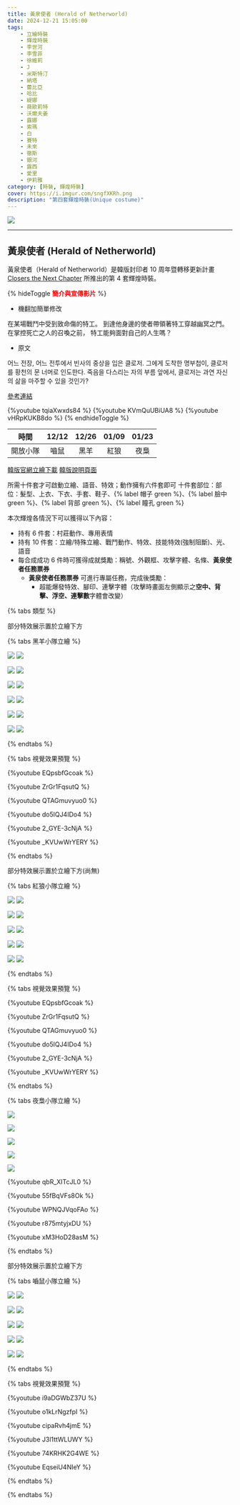 ```yaml
---
title: 黃泉使者 (Herald of Netherworld)
date: 2024-12-21 15:05:00
tags: 
    - 立繪時裝
    - 輝煌時裝
    - 李世河
    - 李雪菲
    - 徐維莉
    - J
    - 米斯特汀
    - 納塔
    - 蕾比亞
    - 哈比
    - 緹娜
    - 薇歐莉特
    - 沃爾夫姜
    - 露娜
    - 索瑪
    - 白
    - 賽特
    - 未來
    - 徹斯
    - 銀河
    - 露西
    - 愛里
    - 伊莉雅
category: [時裝, 輝煌時裝]
cover: https://i.imgur.com/sngfXKRh.png
description: "第四套輝煌時裝(Unique costume)"
---
```


[![](https://i.imgur.com/sngfXKRh.png)](https://i.imgur.com/sngfXKR.png)

---
## 黃泉使者 (Herald of Netherworld)
黃泉使者（Herald of Netherworld）是韓版封印者 10 周年暨轉移更新計畫 [Closers the Next Chapter](https://www.youtube.com/watch?v=-3jjruWM7LU) 所推出的第 4 套輝煌時裝。

{% hideToggle <font color=#ff0000><b>簡介與宣傳影片</b></font> %}
- 機翻加簡單修改

在某場戰鬥中受到致命傷的特工。
到達他身邊的使者帶領著特工穿越幽冥之門。
在掌控死亡之人的召喚之前，
特工能夠面對自己的人生嗎？

- 原文

어느 전장, 어느 전투에서 빈사의 중상을 입은 클로저.
그에게 도착한 명부첩이, 클로저를 황천의 문 너머로 인도한다.
죽음을 다스리는 자의 부름 앞에서,
클로저는 과연 자신의 삶을 마주할 수 있을 것인가?

[參考連結](https://www.naddic.co.kr/ko/game/cls/gmNote/detail?contentNo=244)

{%youtube tqiaXwxds84 %}
{%youtube KVmQuUBiUA8 %}
{%youtube vHRpKUKB8do %}
{% endhideToggle %}

|時間|12/12|12/26|01/09|01/23|
|:-:|:-:|:-:|:-:|:-:|
|開放小隊|嚙鼠|黑羊|紅狼|夜梟|

[韓版官網立繪下載](https://landing.naddic.co.kr/template/cls/event/Costume_HeraldOfNetherworld.zip)
[韓版說明頁面](https://www.naddic.co.kr/ko/game/cls/gmNote/detail?contentNo=142)

所需十件套才可啟動立繪、語音、特效；動作擁有六件套即可
十件套部位：部位：髮型、上衣、下衣、手套、鞋子、{% label 帽子 green %}、{% label 臉中 green %}、{% label 背部 green %}、{% label 瞳孔 green %}

本次輝煌各情況下可以獲得以下內容：
- 持有 6 件套：村莊動作、專用表情
- 持有 10 件套：立繪/特殊立繪、戰鬥動作、特效、技能特效(強制阻斷)、光、語音
- 每合成成功 6 件時可獲得成就獎勵：稱號、外觀框、攻擊字體、名條、**黃泉使者任務票券**
  - **黃泉使者任務票券** 可進行專屬任務，完成後獎勵：
    - 超能爆發特效、腳印、連擊字體（攻擊時畫面左側顯示之**空中、背擊、浮空、連擊數**字體會改變）

{% tabs 類型 %}
<!-- tab 黑羊小隊-->

部分特效展示置於立繪下方

{% tabs 黑羊小隊立繪 %}
<!-- tab 李世河(Seha)-->
[![](https://i.imgur.com/mc0XiFUh.jpeg)](https://i.imgur.com/mc0XiFU.jpeg)
[![](https://i.imgur.com/KM0w1PDh.jpeg)](https://i.imgur.com/KM0w1PD.jpeg)
<!-- endtab -->
<!-- tab 李雪菲(Seulbi)-->
[![](https://i.imgur.com/FpmOsUhh.jpeg)](https://i.imgur.com/FpmOsUh.jpeg)
[![](https://i.imgur.com/KXKqjJFh.jpeg)](https://i.imgur.com/KXKqjJF.jpeg)
<!-- endtab -->
<!-- tab 徐維莉(Yuri)-->
[![](https://i.imgur.com/AzS63G8h.jpeg)](https://i.imgur.com/AzS63G8.jpeg)
[![](https://i.imgur.com/EB6Wvfnh.jpeg)](https://i.imgur.com/EB6Wvfn.jpeg)
<!-- endtab -->
<!-- tab J-->
[![](https://i.imgur.com/8y0z8mIh.jpeg)](https://i.imgur.com/8y0z8mI.jpeg)
[![](https://i.imgur.com/v7A9fIhh.jpeg)](https://i.imgur.com/v7A9fIh.jpeg)
<!-- endtab -->
<!-- tab 米斯特汀(Tein)-->
[![](https://i.imgur.com/JGGbEgbh.jpeg)](https://i.imgur.com/JGGbEgb.jpeg)
[![](https://i.imgur.com/Mq0QkZah.jpeg)](https://i.imgur.com/Mq0QkZa.jpeg)
<!-- endtab -->
<!-- tab 伊莉雅(Ria)-->
[![](https://i.imgur.com/LHdvQbzh.jpeg)](https://i.imgur.com/LHdvQbz.jpeg)
[![](https://i.imgur.com/QdcZIL0h.jpeg)](https://i.imgur.com/QdcZIL0.jpeg)
<!-- endtab -->
{% endtabs %}

{% tabs 視覺效果預覽 %}
<!-- tab 表情動作-->
{%youtube EQpsbfGcoak %}
<!-- endtab -->
<!-- tab 城鎮動作-->
{%youtube ZrGr1FqsutQ %}
<!-- endtab -->
<!-- tab 立繪效果-->
{%youtube QTAGmuvyuo0 %}
<!-- endtab -->
<!-- tab 入場動作-->
{%youtube do5lQJ4IDo4 %}
<!-- endtab -->
<!-- tab 專屬任務獎勵-->
{%youtube 2_GYE-3cNjA %}
<!-- endtab -->
<!-- tab 其他視覺效果-->
{%youtube _KVUwWrYERY %}
<!-- endtab -->
{% endtabs %}

<!-- endtab -->

<!-- tab 紅狼小隊-->

部分特效展示置於立繪下方(尚無)

{% tabs 紅狼小隊立繪 %}
<!-- tab 納塔(Nata)-->
[![](https://i.imgur.com/suHigWqh.jpeg)](https://i.imgur.com/suHigWq.jpeg)
[![](https://i.imgur.com/eAs8N6Gh.jpeg)](https://i.imgur.com/eAs8N6G.jpeg)
<!-- endtab -->
<!-- tab 蕾比雅(Levia)-->
[![](https://i.imgur.com/N8b8qnHh.jpeg)](https://i.imgur.com/N8b8qnH.jpeg)
[![](https://i.imgur.com/rT2eIr4h.jpeg)](https://i.imgur.com/rT2eIr4.jpeg)
<!-- endtab -->
<!-- tab 哈比(Harpy)-->
[![](https://i.imgur.com/czqQAE5h.jpeg)](https://i.imgur.com/czqQAE5.jpeg)
[![](https://i.imgur.com/UZa28PUh.jpeg)](https://i.imgur.com/UZa28PU.jpeg)
<!-- endtab -->
<!-- tab 緹娜(Tina)-->
[![](https://i.imgur.com/McFOLRxh.jpeg)](https://i.imgur.com/McFOLRx.jpeg)
[![](https://i.imgur.com/AlSfZLMh.jpeg)](https://i.imgur.com/AlSfZLM.jpeg)
<!-- endtab -->
<!-- tab 薇歐莉特(Violet)-->
[![](https://i.imgur.com/4pVr0QTh.jpeg)](https://i.imgur.com/4pVr0QT.jpeg)
[![](https://i.imgur.com/WIJ2mgSh.jpeg)](https://i.imgur.com/WIJ2mgS.jpeg)
<!-- endtab -->
{% endtabs %}

{% tabs 視覺效果預覽 %}
<!-- tab 表情動作-->
{%youtube EQpsbfGcoak %}
<!-- endtab -->
<!-- tab 城鎮動作-->
{%youtube ZrGr1FqsutQ %}
<!-- endtab -->
<!-- tab 立繪效果-->
{%youtube QTAGmuvyuo0 %}
<!-- endtab -->
<!-- tab 入場動作-->
{%youtube do5lQJ4IDo4 %}
<!-- endtab -->
<!-- tab 專屬任務獎勵-->
{%youtube 2_GYE-3cNjA %}
<!-- endtab -->
<!-- tab 其他視覺效果-->
{%youtube _KVUwWrYERY %}
<!-- endtab -->
{% endtabs %}
<!-- endtab -->

<!-- tab 夜梟小隊(未開放)-->
{% tabs 夜梟小隊立繪 %}
<!-- tab 沃爾夫姜(Wolfgang)-->
[![](https://i.imgur.com/CrUn7LUh.jpg)](https://i.imgur.com/CrUn7LU.jpg)
<!-- endtab -->
<!-- tab 露娜(Luna)-->
[![](https://i.imgur.com/hahmRRuh.jpg)](https://i.imgur.com/hahmRRu.jpg)
<!-- endtab -->
<!-- tab 索瑪(Soma)-->
[![](https://i.imgur.com/FnCPWLeh.jpg)](https://i.imgur.com/FnCPWLe.jpg)
<!-- endtab -->
<!-- tab 白(Bai)-->
[![](https://i.imgur.com/VpnGcC4h.jpg)](https://i.imgur.com/VpnGcC4.jpg)
<!-- endtab -->
<!-- tab 賽特(Seth)-->
[![](https://i.imgur.com/UONcqvPh.jpg)](https://i.imgur.com/UONcqvP.jpg)
<!-- endtab -->
<!-- tab 表情動作-->
{%youtube qbR_XITcJL0 %}
<!-- endtab -->
<!-- tab 城鎮動作-->
{%youtube 55fBqVFs8Ok %}
<!-- endtab -->
<!-- tab 立繪效果-->
{%youtube WPNQJVqoFAo %}
<!-- endtab -->
<!-- tab 結算動作-->
{%youtube r875mtyjxDU %}
<!-- endtab -->
<!-- tab 過場動作-->
{%youtube xM3HoD28asM %}
<!-- endtab -->
{% endtabs %}
<!-- endtab -->

<!-- tab 嚙鼠小隊-->

部分特效展示置於立繪下方

{% tabs 嚙鼠小隊立繪 %}
<!-- tab 未來(Mirae)-->
[![](https://i.imgur.com/uNxUEi9h.jpeg)](https://i.imgur.com/uNxUEi9.jpeg)
[![](https://i.imgur.com/HYxG1lgh.jpeg)](https://i.imgur.com/HYxG1lg.jpeg)
<!-- endtab -->
<!-- tab 徹斯(Chulsoo)-->
[![](https://i.imgur.com/9iDwQFbh.jpeg)](https://i.imgur.com/9iDwQFb.jpeg)
[![](https://i.imgur.com/lP02IXDh.jpeg)](https://i.imgur.com/lP02IXD.jpeg)
<!-- endtab -->
<!-- tab 銀河(Eunha)-->
[![](https://i.imgur.com/2iXC70Oh.jpeg)](https://i.imgur.com/2iXC70O.jpeg)
[![](https://i.imgur.com/YT7C0C9h.jpeg)](https://i.imgur.com/YT7C0C9.jpeg)
<!-- endtab -->
<!-- tab 露西(Lucy)-->
[![](https://i.imgur.com/3iQJbGCh.jpeg)](https://i.imgur.com/3iQJbGC.jpeg)
[![](https://i.imgur.com/3q4bsvkh.jpeg)](https://i.imgur.com/3q4bsvk.jpeg)
<!-- endtab -->
<!-- tab 愛里(Aeri)-->
[![](https://i.imgur.com/Op7jT5Zh.jpeg)](https://i.imgur.com/Op7jT5Z.jpeg)
[![](https://i.imgur.com/rZs6WpNh.jpeg)](https://i.imgur.com/rZs6WpN.jpeg)
<!-- endtab -->
{% endtabs %}

{% tabs 視覺效果預覽 %}
<!-- tab 表情動作-->
{%youtube i9aDGWbZ37U %}
<!-- endtab -->
<!-- tab 城鎮動作-->
{%youtube o1kLrNgzfpI %}
<!-- endtab -->
<!-- tab 立繪效果-->
{%youtube cipaRvh4jmE %}
<!-- endtab -->
<!-- tab 入場動作-->
{%youtube J3l1ttWLUWY %}
<!-- endtab -->
<!-- tab 專屬任務獎勵-->
{%youtube 74KRHK2G4WE %}
<!-- endtab -->
<!-- tab 其他視覺效果-->
{%youtube EqseiU4NIeY %}
<!-- endtab -->
{% endtabs %}
<!-- endtab -->
<!-- endtab -->
{% endtabs %}